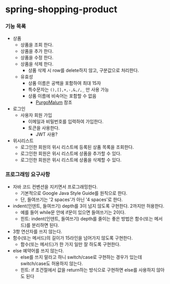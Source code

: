 # spring-shopping-product

### 기능 목록

- 상품
    + 상품을 조회 한다.
    + 상품을 추가 한다.
    + 상품을 수정 한다.
    + 상품을 삭제 한다.
        - 상품 삭제 시 row를 delete하지 않고, 구분값으로 처리한다.
    + 유효성
        - 상품 이름은 공백을 포함하여 최대 15자
        - 특수문자는 `(),[],+,-,&,/,_` 만 사용 가능
        - 상품 이름에 비속어는 포함할 수 없음
            + [PurgoMalum](https://www.purgomalum.com/) 참조
- 로그인
    + 사용자 회원 가입
        - 이메일과 비밀번호를 입력하여 가입한다.
        - 토큰을 사용한다.
            - JWT 사용?
- 위시리스트
    + 로그인한 회원의 위시 리스트에 등록된 상품 목록을 조회한다.
    + 로그인한 회원은 위시 리스트에 상품을 추가할 수 있다.
    + 로그인한 회원은 위시 리스트에 상품을 삭제할 수 있다.

### 프로그래밍 요구사항

- 자바 코드 컨벤션을 지키면서 프로그래밍한다.
    + 기본적으로 Google Java Style Guide를 원칙으로 한다.
    + 단, 들여쓰기는 '2 spaces'가 아닌 '4 spaces'로 한다.
- indent(인덴트, 들여쓰기) depth를 3이 넘지 않도록 구현한다. 2까지만 허용한다.
    + 예를 들어 while문 안에 if문이 있으면 들여쓰기는 2이다.
    + 힌트: indent(인덴트, 들여쓰기) depth를 줄이는 좋은 방법은 함수(또는 메서드)를 분리하면 된다.
- 3항 연산자를 쓰지 않는다.
- 함수(또는 메서드)의 길이가 15라인을 넘어가지 않도록 구현한다.
    + 함수(또는 메서드)가 한 가지 일만 잘 하도록 구현한다.
- else 예약어를 쓰지 않는다.
    + else를 쓰지 말라고 하니 switch/case로 구현하는 경우가 있는데 switch/case도 허용하지 않는다.
    + 힌트: if 조건절에서 값을 return하는 방식으로 구현하면 else를 사용하지 않아도 된다 
